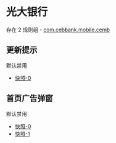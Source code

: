 # 光大银行

存在 2 规则组 - [com.cebbank.mobile.cemb](/src/apps/com.cebbank.mobile.cemb.ts)

## 更新提示

默认禁用

- [快照-0](https://i.gkd.li/i/12727241)

## 首页广告弹窗

默认禁用

- [快照-0](https://i.gkd.li/i/12727248)
- [快照-1](https://i.gkd.li/i/13471080)
